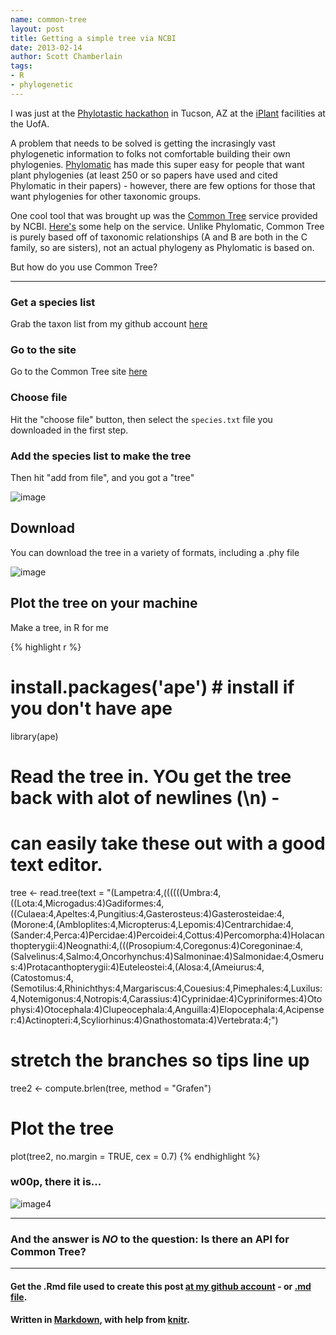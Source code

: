 ```yaml
---
name: common-tree
layout: post
title: Getting a simple tree via NCBI
date: 2013-02-14
author: Scott Chamberlain
tags: 
- R
- phylogenetic
---
```


I was just at the [Phylotastic hackathon](http://www.evoio.org/wiki/Phylotastic) in Tucson, AZ at the [iPlant](http://www.iplantcollaborative.org/) facilities at the UofA.

A problem that needs to be solved is getting the incrasingly vast phylogenetic information to folks not comfortable building their own phylogenies. [Phylomatic](http://phylodiversity.net/phylomatic/) has made this super easy for people that want plant phylogenies (at least 250 or so papers have used and cited Phylomatic in their papers) - however, there are few options for those that want phylogenies for other taxonomic groups. 

One cool tool that was brought up was the [Common Tree](http://www.ncbi.nlm.nih.gov/Taxonomy/CommonTree/wwwcmt.cgi) service provided by NCBI. [Here's](http://www.ncbi.nlm.nih.gov/Taxonomy/CommonTree/cmthelp.html) some help on the service. Unlike Phylomatic, Common Tree is purely based off of taxonomic relationships (A and B are both in the C family, so are sisters), not an actual phylogeny as Phylomatic is based on. 

But how do you use Common Tree?

***************

### Get a species list
Grab the taxon list from my github account [here](https://raw.github.com/sckott/sckott.github.com/master/public/img/species.txt) 

### Go to the site
Go to the Common Tree site [here](http://www.ncbi.nlm.nih.gov/Taxonomy/CommonTree/wwwcmt.cgi)

### Choose file
Hit the "choose file" button, then select the `species.txt` file you downloaded in the first step. 

### Add the species list to make the tree
Then hit "add from file", and you got a "tree"

![image](https://raw.github.com/sckott/sckott.github.com/master/public/img/ncbi.png)

## Download
You can download the tree in a variety of formats, including a .phy file

![image](https://raw.github.com/sckott/sckott.github.com/master/public/img/ncbi2.png)

## Plot the tree on your machine
Make a tree, in R for me


{% highlight r %}
# install.packages('ape') # install if you don't have ape
library(ape)

# Read the tree in. YOu get the tree back with alot of newlines (\n) -
# can easily take these out with a good text editor.
tree <- read.tree(text = "(Lampetra:4,((((((Umbra:4,((Lota:4,Microgadus:4)Gadiformes:4,((Culaea:4,Apeltes:4,Pungitius:4,Gasterosteus:4)Gasterosteidae:4,(Morone:4,(Ambloplites:4,Micropterus:4,Lepomis:4)Centrarchidae:4,(Sander:4,Perca:4)Percidae:4)Percoidei:4,Cottus:4)Percomorpha:4)Holacanthopterygii:4)Neognathi:4,(((Prosopium:4,Coregonus:4)Coregoninae:4,(Salvelinus:4,Salmo:4,Oncorhynchus:4)Salmoninae:4)Salmonidae:4,Osmerus:4)Protacanthopterygii:4)Euteleostei:4,(Alosa:4,(Ameiurus:4,(Catostomus:4,(Semotilus:4,Rhinichthys:4,Margariscus:4,Couesius:4,Pimephales:4,Luxilus:4,Notemigonus:4,Notropis:4,Carassius:4)Cyprinidae:4)Cypriniformes:4)Otophysi:4)Otocephala:4)Clupeocephala:4,Anguilla:4)Elopocephala:4,Acipenser:4)Actinopteri:4,Scyliorhinus:4)Gnathostomata:4)Vertebrata:4;")

# stretch the branches so tips line up
tree2 <- compute.brlen(tree, method = "Grafen")

# Plot the tree
plot(tree2, no.margin = TRUE, cex = 0.7)
{% endhighlight %}


### w00p, there it is...

![image4](https://raw.github.com/sckott/sckott.github.com/master/public/img/ncbi_tree.png)

***************

### And the answer is _NO_ to the question: Is there an API for Common Tree?

***************

#### Get the .Rmd file used to create this post [at my github account](https://github.com/sckott/sckott.github.io/tree/master/_drafts/2013-02-14-common-tree.Rmd) - or [.md file](https://github.com/sckott/sckott.github.io/tree/master/_posts/2013-02-14-common-tree.md).

#### Written in [Markdown](http://daringfireball.net/projects/markdown/), with help from [knitr](http://yihui.name/knitr/).